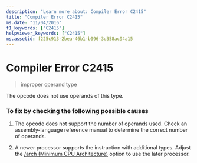 ```yaml
---
description: "Learn more about: Compiler Error C2415"
title: "Compiler Error C2415"
ms.date: "11/04/2016"
f1_keywords: ["C2415"]
helpviewer_keywords: ["C2415"]
ms.assetid: f225c913-2bea-46b1-b096-3d358ac94a15
---
```

# Compiler Error C2415

> improper operand type

The opcode does not use operands of this type.

### To fix by checking the following possible causes

1. The opcode does not support the number of operands used. Check an assembly-language reference manual to determine the correct number of operands.

1. A newer processor supports the instruction with additional types. Adjust the [/arch (Minimum CPU Architecture)](../../build/reference/arch-minimum-cpu-architecture.md) option to use the later processor.
